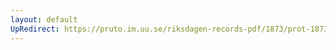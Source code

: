 ```yaml
---
layout: default
UpRedirect: https://pruto.im.uu.se/riksdagen-records-pdf/1873/prot-1873--ak--305/prot-1873--ak--305_075.pdf
---
```

